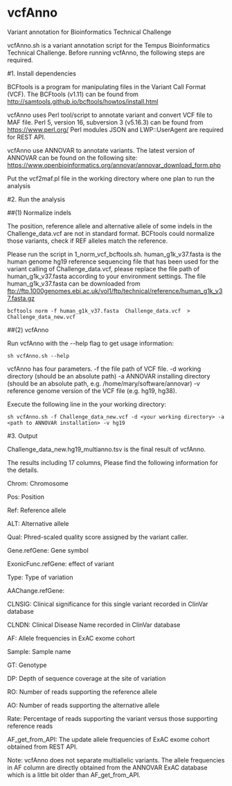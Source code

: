 # vcfAnno
Variant annotation for Bioinformatics Technical Challenge

vcfAnno.sh is a variant annotation script for the Tempus Bioinformatics Technical Challenge.
Before running vcfAnno, the following steps are required.


#1. Install dependencies

BCFtools is a program for manipulating files in the Variant Call Format (VCF).
The BCFtools (v1.11) can be found from http://samtools.github.io/bcftools/howtos/install.html

vcfAnno uses Perl tool/script to annotate variant and convert VCF file to MAF file.
Perl 5, version 16, subversion 3 (v5.16.3) can be found from https://www.perl.org/
Perl modules JSON and LWP::UserAgent are required for REST API.


vcfAnno use ANNOVAR to annotate variants. The latest version of ANNOVAR can be found on the following site:
https://www.openbioinformatics.org/annovar/annovar_download_form.php

Put the vcf2maf.pl file in the working directory where one plan to run the analysis


#2. Run the analysis

##(1) Normalize indels

The position, reference allele and alternative allele of some indels in the Challenge_data.vcf are not in standard format. BCFtools could normalize those variants, check if REF alleles match the reference.

Please run the script in 1_norm_vcf_bcftools.sh. human_g1k_v37.fasta is the human genome hg19 reference sequencing file that has been used for the variant calling of Challenge_data.vcf, please replace the file path of human_g1k_v37.fasta according to your environment settings. 
The file human_g1k_v37.fasta can be downloaded from ftp://ftp.1000genomes.ebi.ac.uk/vol1/ftp/technical/reference/human_g1k_v37.fasta.gz

```
bcftools norm -f human_g1k_v37.fasta  Challenge_data.vcf  > Challenge_data_new.vcf
```

##(2) vcfAnno

Run vcfAnno with the --help flag to get usage information:

```
sh vcfAnno.sh --help
```

vcfAnno has four parameters.
-f the file path of VCF file.
-d working directory (should be an absolute path)
-a ANNOVAR installing directory (should be an absolute path, e.g. /home/mary/software/annovar)
-v reference genome version of the VCF file (e.g. hg19, hg38).

Execute the following line in the your working directory:
```
sh vcfAnno.sh -f Challenge_data_new.vcf -d <your working directory> -a <path to ANNOVAR installation> -v hg19
```

#3. Output

Challenge_data_new.hg19_multianno.tsv is the final result of vcfAnno.

The results including 17 columns, Please find the following information for the details.

Chrom: Chromosome

Pos: Position

Ref: Reference allele

ALT: Alternative allele

Qual: Phred-scaled quality score assigned by the variant caller.

Gene.refGene: Gene symbol

ExonicFunc.refGene: effect of variant

Type: Type of variation

AAChange.refGene:

CLNSIG: Clinical significance for this single variant recorded in ClinVar database

CLNDN: Clinical Disease Name recorded in ClinVar database

AF: Allele frequencies in ExAC exome cohort

Sample: Sample name

GT: Genotype

DP: Depth of sequence coverage at the site of variation

RO: Number of reads supporting the reference allele

AO: Number of reads supporting the alternative allele

Rate: Percentage of reads supporting the variant versus those supporting reference reads

AF_get_from_API: The update allele frequencies of ExAC exome cohort obtained from REST API.


Note: vcfAnno does not separate multiallelic variants. The allele frequencies in AF column are directly obtained from the ANNOVAR ExAC database which is a little bit older than AF_get_from_API.
